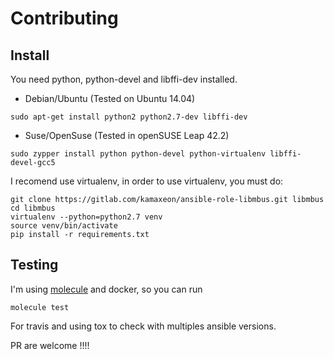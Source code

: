 Contributing
===========

Install
-------

You need python, python-devel and libffi-dev installed. 

* Debian/Ubuntu (Tested on Ubuntu 14.04)

```
sudo apt-get install python2 python2.7-dev libffi-dev
```

* Suse/OpenSuse (Tested in openSUSE Leap 42.2)

```
sudo zypper install python python-devel python-virtualenv libffi-devel-gcc5
```

I recomend use virtualenv, in order to use virtualenv, you must do:

```
git clone https://gitlab.com/kamaxeon/ansible-role-libmbus.git libmbus
cd libmbus
virtualenv --python=python2.7 venv
source venv/bin/activate
pip install -r requirements.txt
```

Testing
-------

I'm using [molecule](https://github.com/metacloud/molecule) and docker, so you can run

```
molecule test
```

For travis and using tox to check with multiples ansible versions.


PR are welcome !!!!
